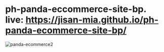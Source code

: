 # ph-panda-eccommerce-site-bp. live: https://jisan-mia.github.io/ph-panda-ecommerce-site-bp/
![panda-ecommerce2](https://user-images.githubusercontent.com/61211600/94959007-4596e800-0512-11eb-807c-1457d09481d0.png)
